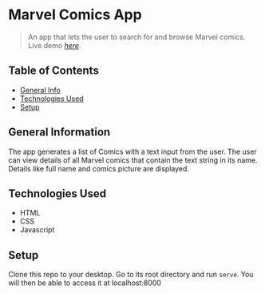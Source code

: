# Marvel Comics App

> An app that lets the user to search for and browse Marvel comics. 
> Live demo [_here_](https://impriyashankar.github.io/Marvel-Comics/). 

## Table of Contents
* [General Info](#general-information)
* [Technologies Used](#technologies-used)
* [Setup](#setup)


## General Information
The app generates a list of Comics with a text input from the user. The user can view details of all Marvel comics that contain the text string in its name. 
Details like full name and comics picture are displayed. 


## Technologies Used
- HTML
- CSS
- Javascript



## Setup

Clone this repo to your desktop. Go to its root directory and run `serve`. You will then be able to access it at localhost:8000


